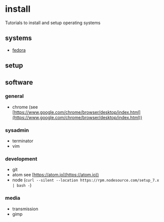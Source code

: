 # install
Tutorials to install and setup operating systems

## systems

* [fedora](systems/fedora/README.md)

## setup




## software

### general

* chrome (see [https://www.google.com/chrome/browser/desktop/index.html](https://www.google.com/chrome/browser/desktop/index.html))

### sysadmin

* terminator
* vim

### development

* git
* atom see [https://atom.io](https://atom.io))
* node (`curl --silent --location https://rpm.nodesource.com/setup_7.x | bash -`)

### media

* transmission
* gimp
